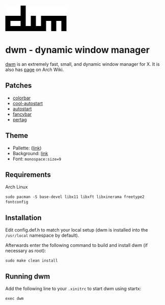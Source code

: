 ![dwm logo](dwm.png)

# dwm - dynamic window manager
[dwm](dwm.suckless.org) is an extremely fast, small, and dynamic window manager for X.
It is also has [page](https://wiki.archlinux.org/title/dwm) on Arch Wiki.


## Patches
- [colorbar](https://dwm.suckless.org/patches/colorbar/)
- [cool-autostart](https://dwm.suckless.org/patches/cool_autostart/)
- [autostart](https://dwm.suckless.org/patches/autostart/)
- [fancybar](https://dwm.suckless.org/patches/fancybar/)
- [pertag](https://dwm.suckless.org/patches/pertag/)


## Theme
- Pallette: ([link](https://colorkit.co/palette/222222-444444-BBBBBB-F5F5F5-EB3232-FFAC4E/))
- Background: [link](https://rare-gallery.com/uploads/posts/924281-minimalism-red-simple-background-digital-art.png)
- Font: `monospace:size=9`


## Requirements
Arch Linux
```
sudo pacman -S base-devel libx11 libxft libxinerama freetype2 fontconfig
```


## Installation
Edit config.def.h to match your local setup (dwm is installed into
the `/usr/local` namespace by default).

Afterwards enter the following command to build and install dwm (if
necessary as root):
```
sudo make clean install
```


## Running dwm
Add the following line to your `.xinitrc` to start dwm using startx:
```
exec dwm
```

